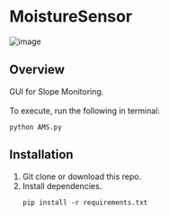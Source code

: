 # MoistureSensor
![image](https://github.com/pseuds/MoistureSensor/assets/112696906/1f5e761b-d53f-4a46-b8f3-1875a4c91c90)

## Overview
 GUI for Slope Monitoring. <br><br>
To execute, run the following in terminal:
```
python AMS.py
```

## Installation
1. Git clone or download this repo.
2. Install dependencies.
   ```
   pip install -r requirements.txt
   ```
